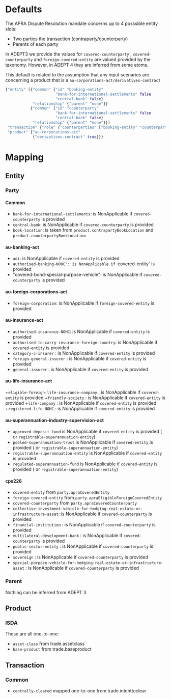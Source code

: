 # Defaults 


The APRA Dispute Resolution mandate concerns up to 4 posssible entity slots:
+ Two parties the transaction (contraparty/counterparty)
+ Parents of each party

In ADEPT3 we provide the values for `covered-counterparty` , `covered-counterparty` and `foreign-covered-entity`
are valued provided by the taxonomy. However, in ADEPT 4 they are inferred from some atoms.

This default is related to the assumption that any input scenarios are concerning a product that is a `au-corporations-act/derivatives-contract`

```clojure
{"entity" [{"common" {"id" "booking-entity"
                      "bank-for-international-settlements" false
                      "central-bank" false}
            "relationship" {"parent" "none"}}
           {"common" {"id" "counterparty"
                      "bank-for-international-settlements" false
                      "central-bank" false}
            "relationship" {"parent" "none"}}]
 "transaction" {"role" {"counterparties" ["booking-entity" "counterparty"]}}
 "product" {"au-corporations-act"
            {"derivatives-contract" true}}}
```

# Mapping

## Entity

### Party

#### __Common__

+ `bank-for-international-settlements`: is NonApplicable if `covered-counterparty` is provided
+ `central-bank`: is NonApplicable if `covered-counterparty` is provided
+ `book-location`: is taken from `product.contrapartyBookLocation` and `product.counterpartyBookLocation`

#### __au-banking-act__

+ `adi`: is NonApplicable if `covered-entity` is provided
+ `authorised-banking-NOHC": is NonApplicable if `covered-entity` is provided
+ "covered-bond-special-purpose-vehicle": is NonApplicable if `covered-counterparty` is provided

#### __au-foreign-corporations-act__
+ `foreign-corporation`: is NonApplicable if `foreign-covered-entity` is provided

#### __au-insurance-act__
+ `authorised-insurance-NOHC`: is NonApplicable if `covered-entity` is provided
+ `authorised-to-carry-insurance-foreign-country`: is NonApplicable if `covered-entity` is provided
+ `category-c-insurer` : is NonApplicable if `covered-entity` is provided
+ `foreign-general-insurer` : is NonApplicable if `covered-entity` is provided
+ `general-insurer` : is NonApplicable if `covered-entity` is provided

#### __au-life-insurance-act__
+`eligible-foreign-life-insurance-company` : is NonApplicable if `covered-entity` is provided
+`friendly-society` : is NonApplicable if `covered-entity` is provided
+`life-company` : is NonApplicable if `covered-entity` is provided
+`registered-life-NOHC` : is NonApplicable if `covered-entity` is provided

#### __au-superannuation-industry-supervision-act__
+ `approved-deposit-fund` is NonApplicable if `covered-entity` is provided  ( or `registrable-superannuation-entity`)
+ `pooled-superannuation-trust` is NonApplicable if `covered-entity` is provided  ( or `registrable-superannuation-entity`)
+ `registrable-superannuation-entity` is NonApplicable if `covered-entity` is provided
+ `regulated-superannuation-fund` is NonApplicable if `covered-entity` is provided ( or `registrable-superannuation-entity`)

#### __cps226__
+ `covered-entity` from `party.apraCoveredEntity`
+ `foreign-covered-entity` from `party.apraEligibleForeignCoveredEntity`
+ `covered-counterparty` from `party.apraCoveredCounterparty`
+ `collective-investment-vehicle-for-hedging-real-estate-or-infrastructure-asset`: is NonApplicable if `covered-counterparty` is provided
+ `financial-institution` : is NonApplicable if `covered-counterparty` is provided
+ `multilateral-development-bank` : is NonApplicable if `covered-counterparty` is provided
+ `public-sector-entity` : is NonApplicable if `covered-counterparty` is provided
+ `sovereign` : is NonApplicable if `covered-counterparty` is provided
+ `special-purpose-vehicle-for-hedging-real-estate-or-infrastructure-asset` : is NonApplicable if `covered-counterparty` is provided

### Parent

Nothing can be inferred from ADEPT 3

## Product

### __ISDA__
These are all one-to-one:

+ `asset-class` from trade.assetclass
+ `base-product` from trade.baseproduct

## Transaction

### __Common__
+ `centrally-cleared` mapped one-to-one from trade.intenttoclear